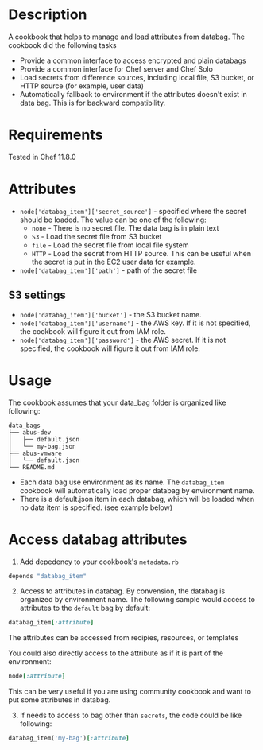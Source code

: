 Description
===========
A cookbook that helps to manage and load attributes from databag. The cookbook did the following tasks
* Provide a common interface to access encrypted and plain databags
* Provide a common interface for Chef server and Chef Solo
* Load secrets from difference sources, including local file, S3 bucket, or HTTP source (for example, user data)
* Automatically fallback to environment if the attributes doesn't exist in data bag. This is for backward compatibility.

Requirements
============
Tested in Chef 11.8.0

Attributes
==========
* `node['databag_item']['secret_source']` - specified where the secret should be loaded. The value can be one of the following:
  * `none` - There is no secret file. The data bag is in plain text
  * `S3` - Load the secret file from S3 bucket
  * `file` - Load the secret file from local file system
  * `HTTP` - Load the secret from HTTP source. This can be useful when the secret is put in the EC2 user data for example.
* `node['databag_item']['path']` - path of the secret file

S3 settings
----------------

* `node['databag_item']['bucket']` - the S3 bucket name. 
* `node['databag_item']['username']` - the AWS key. If it is not specified, the cookbook will figure it out from IAM role.
* `node['databag_item']['password']` - the AWS secret. If it is not specified, the cookbook will figure it out from IAM role.

Usage
=====

The cookbook assumes that your data_bag folder is organized like following:
```
data_bags
├── abus-dev
│   ├── default.json
│   └── my-bag.json
├── abus-vmware
│   └── default.json
└── README.md
```
* Each data bag use environment as its name. The `databag_item` cookbook will automatically load proper databag by environment name.
* There is a default.json item in each databag, which will be loaded when no data item is specified. (see example below)


# Access databag attributes
1. Add depedency to your cookbook's `metadata.rb`
```ruby
depends	"databag_item"
```

2. Access to attributes in databag. By convension, the databag is organized by environment name. The following sample would access to attributes to the `default` bag by default:
```ruby
databag_item[:attribute]
```
The attributes can be accessed from recipies, resources, or templates

You could also directly access to the attribute as if it is part of the environment:
```ruby
node[:attribute]
```
This can be very useful if you are using community cookbook and want to put some attributes in databag.

3. If needs to access to bag other than `secrets`,  the code could be like following:
```ruby
databag_item('my-bag')[:attribute]
```
